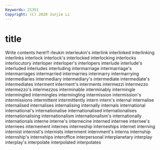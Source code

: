```yaml
---
Keywords: 21351
Copyright: (C) 2020 Junjie Li
---
```


# title

Write contents here!!!
rleukin 
interleukin's 
interlink 
interlinked
interlinking 
interlinks 
interlock 
interlock's 
interlocked 
interlocking 
interlocks 
interlocutory 
interloper 
interloper's
interlopers 
interlude 
interlude's 
interluded 
interludes 
interluding 
intermarriage 
intermarriage's 
intermarriages 
intermarried
intermarries 
intermarry 
intermarrying 
intermediaries 
intermediary 
intermediary's 
intermediate 
intermediate's 
intermediates 
interment
interment's 
interments 
intermezzi 
intermezzo 
intermezzo's 
intermezzos 
interminable 
interminably 
intermingle 
intermingled
intermingles 
intermingling 
intermission 
intermission's 
intermissions 
intermittent 
intermittently 
intern 
intern's 
internal
internalise 
internalised 
internalises 
internalising 
internally 
internals 
international 
international's 
internationalise 
internationalised
internationalises 
internationalising 
internationalism 
internationalism's 
internationally 
internationals 
interne 
interne's 
internecine 
interned
internee 
internee's 
internees 
internement 
internes 
interneship 
interneships 
internet 
interning 
internist
internist's 
internists 
internment 
internment's 
interns 
internship 
internship's 
internships 
interoffice 
interpersonal
interplanetary 
interplay 
interplay's 
interpolate 
interpolated 
interpolates 
